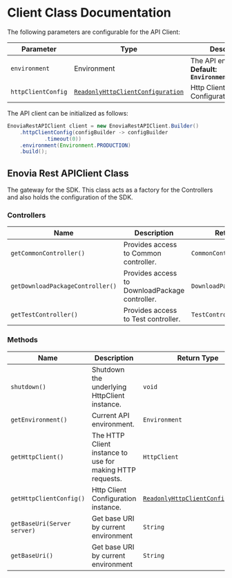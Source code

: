
# Client Class Documentation

The following parameters are configurable for the API Client:

| Parameter | Type | Description |
|  --- | --- | --- |
| `environment` | Environment | The API environment. <br> **Default: `Environment.PRODUCTION`** |
| `httpClientConfig` | [`ReadonlyHttpClientConfiguration`](http-client-configuration.md) | Http Client Configuration instance. |

The API client can be initialized as follows:

```java
EnoviaRestAPIClient client = new EnoviaRestAPIClient.Builder()
    .httpClientConfig(configBuilder -> configBuilder
            .timeout(0))
    .environment(Environment.PRODUCTION)
    .build();
```

## Enovia Rest APIClient Class

The gateway for the SDK. This class acts as a factory for the Controllers and also holds the configuration of the SDK.

### Controllers

| Name | Description | Return Type |
|  --- | --- | --- |
| `getCommonController()` | Provides access to Common controller. | `CommonController` |
| `getDownloadPackageController()` | Provides access to DownloadPackage controller. | `DownloadPackageController` |
| `getTestController()` | Provides access to Test controller. | `TestController` |

### Methods

| Name | Description | Return Type |
|  --- | --- | --- |
| `shutdown()` | Shutdown the underlying HttpClient instance. | `void` |
| `getEnvironment()` | Current API environment. | `Environment` |
| `getHttpClient()` | The HTTP Client instance to use for making HTTP requests. | `HttpClient` |
| `getHttpClientConfig()` | Http Client Configuration instance. | [`ReadonlyHttpClientConfiguration`](http-client-configuration.md) |
| `getBaseUri(Server server)` | Get base URI by current environment | `String` |
| `getBaseUri()` | Get base URI by current environment | `String` |

